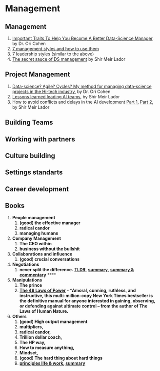 # Management

## Management

1. [Important Traits To Help You Become A Better Data-Science Manager](https://towardsdatascience.com/important-traits-to-help-you-become-a-better-data-science-manager-dc0de3a37961), by Dr. Ori Cohen
2. [7 management styles and how to use them](https://www.breathehr.com/en-gb/blog/topic/business-leadership/best-management-styles-and-how-to-use-them)
3. 7 leadership styles (similar to the above)
4. [The secret sauce of DS management](https://www.youtube.com/watch?v=qO7sl8\_YtJM) by Shir Meir Lador

## Project Management

1. [Data-science? Agile? Cycles? My method for managing data-science projects in the Hi-tech industry](https://towardsdatascience.com/data-science-agile-cycles-my-method-for-managing-data-science-projects-in-the-hi-tech-industry-b289e8a72818), by Dr. Ori Cohen
2. [Lessons learned leading AI teams](https://blogs.intuit.com/blog/2020/06/23/lessons-learned-leading-ai-teams/), by Shir Meir Lador
3. How to avoid conflicts and delays in the AI development [Part 1](https://blogs.intuit.com/blog/2020/12/08/how-to-avoid-conflicts-and-delays-in-the-ai-development-process-part-i/), [Part 2](https://blogs.intuit.com/blog/2021/01/06/how-to-avoid-conflicts-and-delays-in-the-ai-development-process-part-ii/), by Shir Meir Lador

## Building Teams

## Working with partners

## Culture building

## Settings standarts&#x20;

## Career development

## **Books**&#x20;

1. **People management**
   1. **(good) the effective manager**&#x20;
   2. **radical candor**&#x20;
   3. **managing humans**
2. **Company Management**
   1. **The CEO within**
   2. **business without the bullshit**
3. **Collaborations and influence**
   1. **(good) crucial conversations**
4. **Negotiations**
   1. **never split the difference.** [**TLDR**](https://www.linkedin.com/pulse/never-split-difference-tldr-john-dziedzic/)**,** [**summary**](https://www.samuelthomasdavies.com/book-summaries/business/never-split-the-difference/)**,** [**summary & commentary**](https://growth.me/books/never-split-the-difference/) ****&#x20;
5. **Manipulations**
   1. **The prince**
   2. [**The 48 Laws of Power**](https://www.amazon.com/48-Laws-Power-Robert-Greene/dp/0140280197) **- “Amoral, cunning, ruthless, and instructive, this multi-million-copy New York Times bestseller is the definitive manual for anyone interested in gaining, observing, or defending against ultimate control – from the author of The Laws of Human Nature.**
6. **Others**
   1. **(good) High output management**
   2. **multipliers,**&#x20;
   3. **radical candor,**&#x20;
   4. **Trillion dollar coach,**&#x20;
   5. **The HP way,**&#x20;
   6. **How to measure anything,**&#x20;
   7. **Mindset,**
   8. **(good) The hard thing about hard things**
   9. ****[**principles life & work**](https://www.amazon.com/Principles-Life-Work-Ray-Dalio/dp/1501124021)**,**  [**summary**](https://readingraphics.com/book-summary-principles-ray-dalio/)****
